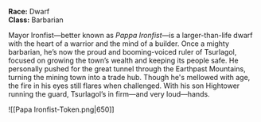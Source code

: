 **Race:** Dwarf  
**Class:** Barbarian

Mayor Ironfist—better known as _Pappa Ironfist_—is a larger-than-life dwarf with the heart of a warrior and the mind of a builder. Once a mighty barbarian, he’s now the proud and booming-voiced ruler of Tsurlagol, focused on growing the town’s wealth and keeping its people safe. He personally pushed for the great tunnel through the Earthpast Mountains, turning the mining town into a trade hub. Though he's mellowed with age, the fire in his eyes still flares when challenged. With his son Hightower running the guard, Tsurlagol’s in firm—and very loud—hands.


![[Papa Ironfist-Token.png|650]]